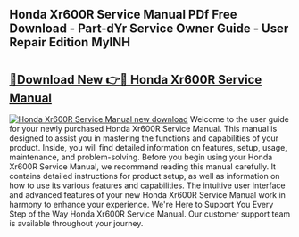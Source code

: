 ## Honda Xr600R Service Manual PDf Free Download - Part-dYr Service Owner Guide - User Repair Edition MylNH

# <h2><a href="http://bc70899.oget.top/?id=Honda+Xr600R+Service+Manual">🔗Download New 👉🔴 Honda Xr600R Service Manual</a></h2>

[![Honda Xr600R Service Manual new download](https://i.imgur.com/5g1atiW.png)](http://bc70899.oget.top/?id=Honda+Xr600R+Service+Manual)
Welcome to the user guide for your newly purchased Honda Xr600R Service Manual. This manual is designed to assist you in mastering the functions and capabilities of your product. Inside, you will find detailed information on features, setup, usage, maintenance, and problem-solving. Before you begin using your Honda Xr600R Service Manual, we recommend reading this manual carefully. It contains detailed instructions for product setup, as well as information on how to use its various features and capabilities. The intuitive user interface and advanced features of your new Honda Xr600R Service Manual work in harmony to enhance your experience. We're Here to Support You Every Step of the Way Honda Xr600R Service Manual. Our customer support team is available throughout your journey.

